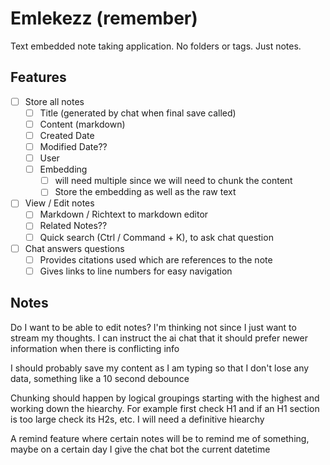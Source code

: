 # Emlekezz (remember)

Text embedded note taking application. No folders or tags. Just notes.

## Features

- [ ] Store all notes
  - [ ] Title (generated by chat when final save called)
  - [ ] Content (markdown)
  - [ ] Created Date
  - [ ] Modified Date??
  - [ ] User
  - [ ] Embedding
    - [ ] will need multiple since we will need to chunk the content
    - [ ] Store the embedding as well as the raw text
- [ ] View / Edit notes
  - [ ] Markdown / Richtext to markdown editor
  - [ ] Related Notes??
  - [ ] Quick search (Ctrl / Command + K), to ask chat question
- [ ] Chat answers questions
  - [ ] Provides citations used which are references to the note
  - [ ] Gives links to line numbers for easy navigation

## Notes

Do I want to be able to edit notes? I'm thinking not since I just want to stream my thoughts.
I can instruct the ai chat that it should prefer newer information when there is conflicting info

I should probably save my content as I am typing so that I don't lose any data, something like a 10 second debounce

Chunking should happen by logical groupings starting with the highest and working down the hiearchy.
For example first check H1 and if an H1 section is too large check its H2s, etc. I will need a
definitive hiearchy

A remind feature where certain notes will be to remind me of something, maybe on a certain day
I give the chat bot the current datetime
